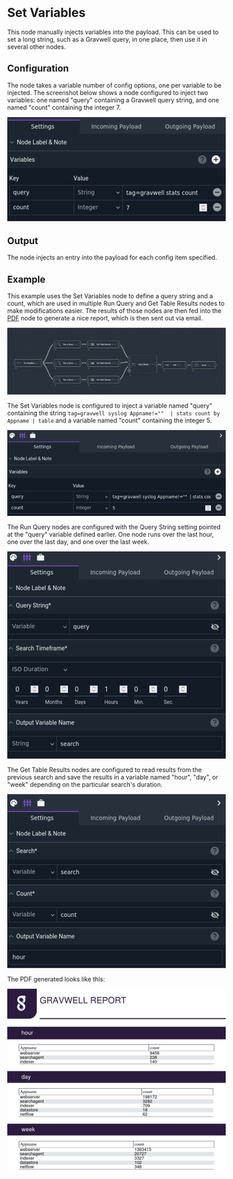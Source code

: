 # Set Variables

This node manually injects variables into the payload. This can be used to set a long string, such as a Gravwell query, in one place, then use it in several other nodes.

## Configuration

The node takes a variable number of config options, one per variable to be injected. The screenshot below shows a node configured to inject two variables: one named "query" containing a Gravwell query string, and one named "count" containing the integer 7.

![](inject-config.png)

## Output

The node injects an entry into the payload for each config item specified.

## Example

This example uses the Set Variables node to define a query string and a count, which are used in multiple Run Query and Get Table Results nodes to make modifications easier. The results of those nodes are then fed into the [PDF](pdf.md) node to generate a nice report, which is then sent out via email.

![](inject-flow.png)

The Set Variables node is configured to inject a variable named "query" containing the string `tag=gravwell syslog Appname!=""  | stats count by Appname | table` and a variable named "count" containing the integer 5.

![](inject-node-config.png)

The Run Query nodes are configured with the Query String setting pointed at the "query" variable defined earlier. One node runs over the last hour, one over the last day, and one over the last week.

![](inject-query-config.png)

The Get Table Results nodes are configured to read results from the previous search and save the results in a variable named "hour", "day", or "week" depending on the particular search's duration.

![](inject-results-config.png)

The PDF generated looks like this:

![](inject-report.png)
